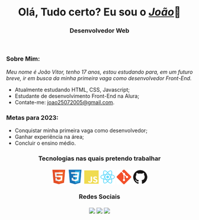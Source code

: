 <div>
  <h1 align="center">Olá, Tudo certo? Eu sou o <a href="https://www.linkedin.com/in/joão-vitor-morais-a5ab52235/"><i>João</i></a>🙂</h1>
  <h3 align="center">Desenvolvedor Web </h3>
 <br>
</div>

### Sobre Mim:
*Meu nome é João Vitor, tenho 17 anos, estou estudando para, em um futuro breve, ir em busca da minha primeira vaga como desenvolvedor Front-End.*
* Atualmente estudando HTML, CSS, Javascript;
* Estudante de desenvolvimento Front-End na Alura;
* Contate-me: joao25072005@gmail.com.

### Metas para 2023:
* Conquistar minha primeira vaga como desenvolvedor;
* Ganhar experiência na área;
* Concluir o ensino médio.

 <h3 align="center">Tecnologias nas quais pretendo trabalhar
<div align="center" valign="top"><br>
  
  <img align="center" alt="HTML" height="40" margin="50px" width="40" src="https://raw.githubusercontent.com/devicons/devicon/master/icons/html5/html5-original.svg">
  <img align="center" alt="CSS" height="40" margin="50px" width="40" src="https://raw.githubusercontent.com/devicons/devicon/master/icons/css3/css3-original.svg">
  <img align="center" alt="Js" height="37" margin="50px" width="40" src="https://raw.githubusercontent.com/devicons/devicon/master/icons/javascript/javascript-plain.svg">
  <img align="center" alt="React" height="40" margin="50px" width="40" src="https://raw.githubusercontent.com/devicons/devicon/master/icons/react/react-original.svg">
  <img align="center" alt="git" height="40" margin="50px" width="40" src="https://raw.githubusercontent.com/devicons/devicon/master/icons/git/git-original.svg">
  <img align="center" alt="github" height="40" margin="50px" width="40" src= "https://raw.githubusercontent.com/devicons/devicon/master/icons/github/github-original.svg">
</div>
  
  <h3 align="center">Redes Sociais
    <br>
<div align="center"> <br>
  <a href="https://www.instagram.com/mooraiis__/" target="_blank"><img src="https://img.shields.io/badge/-Instagram-%23E4405F?style=for-the-badge&logo=instagram&logoColor=white" target="_blank"></a>
  <a href="https://www.linkedin.com/in/joão-vitor-morais-a5ab52235/" target="_blank"><img src="https://img.shields.io/badge/-LinkedIn-%230077B5?style=for-the-badge&logo=linkedin&logoColor=white" target="_blank"></a> 
  <a href="mailto:joao25072005@gmail.com"><img src="https://img.shields.io/badge/-Gmail-%23333?style=for-the-badge&logo=gmail&logoColor=white" target="_blank"></a>
</div>
<br> <br>
